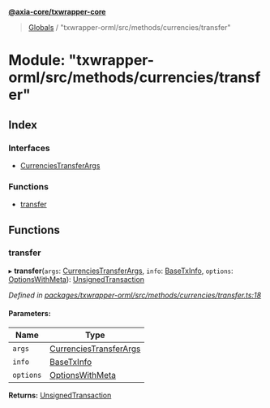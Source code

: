 **[@axia-core/txwrapper-core](../README.md)**

> [Globals](../globals.md) / "txwrapper-orml/src/methods/currencies/transfer"

# Module: "txwrapper-orml/src/methods/currencies/transfer"

## Index

### Interfaces

* [CurrenciesTransferArgs](../interfaces/_txwrapper_orml_src_methods_currencies_transfer_.currenciestransferargs.md)

### Functions

* [transfer](_txwrapper_orml_src_methods_currencies_transfer_.md#transfer)

## Functions

### transfer

▸ **transfer**(`args`: [CurrenciesTransferArgs](../interfaces/_txwrapper_orml_src_methods_currencies_transfer_.currenciestransferargs.md), `info`: [BaseTxInfo](../interfaces/_txwrapper_core_src_types_method_.basetxinfo.md), `options`: [OptionsWithMeta](../interfaces/_txwrapper_core_src_types_method_.optionswithmeta.md)): [UnsignedTransaction](../interfaces/_txwrapper_core_src_types_method_.unsignedtransaction.md)

*Defined in [packages/txwrapper-orml/src/methods/currencies/transfer.ts:18](https://github.com/axia-core/txwrapper-core/blob/731a943/packages/txwrapper-orml/src/methods/currencies/transfer.ts#L18)*

#### Parameters:

Name | Type |
------ | ------ |
`args` | [CurrenciesTransferArgs](../interfaces/_txwrapper_orml_src_methods_currencies_transfer_.currenciestransferargs.md) |
`info` | [BaseTxInfo](../interfaces/_txwrapper_core_src_types_method_.basetxinfo.md) |
`options` | [OptionsWithMeta](../interfaces/_txwrapper_core_src_types_method_.optionswithmeta.md) |

**Returns:** [UnsignedTransaction](../interfaces/_txwrapper_core_src_types_method_.unsignedtransaction.md)
